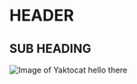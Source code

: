 # HEADER  
## SUB HEADING
![Image of Yaktocat](https://octodex.github.com/images/yaktocat.png)
hello there

